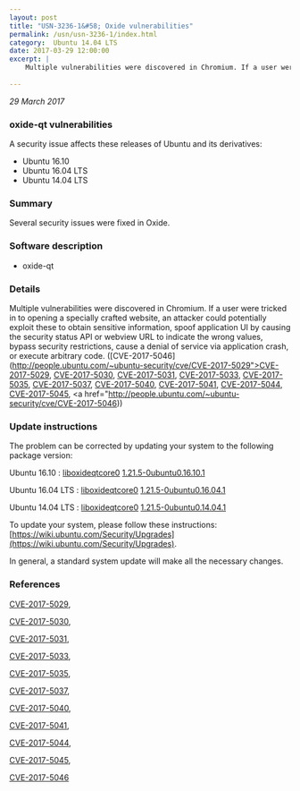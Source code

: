 ```yaml
---
layout: post
title: "USN-3236-1&#58; Oxide vulnerabilities"
permalink: /usn/usn-3236-1/index.html
category:  Ubuntu 14.04 LTS
date: 2017-03-29 12:00:00
excerpt: |
    Multiple vulnerabilities were discovered in Chromium. If a user were tricked in to opening a specially crafted website, an attacker could potentially exploit these to obtain sensitive information, spoof application UI by causing the security status API or webview URL to indicate the wrong values, bypass security restrictions, cause a denial of service via application crash, or execute arbitrary code. ([CVE-2017-5046](http://people.ubuntu.com/~ubuntu-security/cve/CVE-2017-5029">CVE-2017-5029</a>, <a href="http://people.ubuntu.com/~ubuntu-security/cve/CVE-2017-5030">CVE-2017-5030</a>, <a href="http://people.ubuntu.com/~ubuntu-security/cve/CVE-2017-5031">CVE-2017-5031</a>, <a href="http://people.ubuntu.com/~ubuntu-security/cve/CVE-2017-5033">CVE-2017-5033</a>, <a href="http://people.ubuntu.com/~ubuntu-security/cve/CVE-2017-5035">CVE-2017-5035</a>, <a href="http://people.ubuntu.com/~ubuntu-security/cve/CVE-2017-5037">CVE-2017-5037</a>, <a href="http://people.ubuntu.com/~ubuntu-security/cve/CVE-2017-5040">CVE-2017-5040</a>, <a href="http://people.ubuntu.com/~ubuntu-security/cve/CVE-2017-5041">CVE-2017-5041</a>, <a href="http://people.ubuntu.com/~ubuntu-security/cve/CVE-2017-5044">CVE-2017-5044</a>, <a href="http://people.ubuntu.com/~ubuntu-security/cve/CVE-2017-5045">CVE-2017-5045</a>, <a href="http://people.ubuntu.com/~ubuntu-security/cve/CVE-2017-5046)) 
    
--- 
```

 
 

*29 March 2017*

### oxide-qt vulnerabilities

A security issue affects these releases of Ubuntu and its derivatives:

* Ubuntu 16.10
* Ubuntu 16.04 LTS
* Ubuntu 14.04 LTS

### Summary

Several security issues were fixed in Oxide. 

### Software description

* oxide-qt 

### Details

Multiple vulnerabilities were discovered in Chromium. If a user were tricked in to opening a specially crafted website, an attacker could potentially exploit these to obtain sensitive information, spoof application UI by causing the security status API or webview URL to indicate the wrong values, bypass security restrictions, cause a denial of service via application crash, or execute arbitrary code. ([CVE-2017-5046](http://people.ubuntu.com/~ubuntu-security/cve/CVE-2017-5029">CVE-2017-5029</a>, <a href="http://people.ubuntu.com/~ubuntu-security/cve/CVE-2017-5030">CVE-2017-5030</a>, <a href="http://people.ubuntu.com/~ubuntu-security/cve/CVE-2017-5031">CVE-2017-5031</a>, <a href="http://people.ubuntu.com/~ubuntu-security/cve/CVE-2017-5033">CVE-2017-5033</a>, <a href="http://people.ubuntu.com/~ubuntu-security/cve/CVE-2017-5035">CVE-2017-5035</a>, <a href="http://people.ubuntu.com/~ubuntu-security/cve/CVE-2017-5037">CVE-2017-5037</a>, <a href="http://people.ubuntu.com/~ubuntu-security/cve/CVE-2017-5040">CVE-2017-5040</a>, <a href="http://people.ubuntu.com/~ubuntu-security/cve/CVE-2017-5041">CVE-2017-5041</a>, <a href="http://people.ubuntu.com/~ubuntu-security/cve/CVE-2017-5044">CVE-2017-5044</a>, <a href="http://people.ubuntu.com/~ubuntu-security/cve/CVE-2017-5045">CVE-2017-5045</a>, <a href="http://people.ubuntu.com/~ubuntu-security/cve/CVE-2017-5046)) 

### Update instructions

The problem can be corrected by updating your system to the following package version:

Ubuntu 16.10
 : [liboxideqtcore0](https://launchpad.net/ubuntu/+source/oxide-qt) <span> [1.21.5-0ubuntu0.16.10.1](https://launchpad.net/ubuntu/+source/oxide-qt/1.21.5-0ubuntu0.16.10.1) </span> 

Ubuntu 16.04 LTS
 : [liboxideqtcore0](https://launchpad.net/ubuntu/+source/oxide-qt) <span> [1.21.5-0ubuntu0.16.04.1](https://launchpad.net/ubuntu/+source/oxide-qt/1.21.5-0ubuntu0.16.04.1) </span> 

Ubuntu 14.04 LTS
 : [liboxideqtcore0](https://launchpad.net/ubuntu/+source/oxide-qt) <span> [1.21.5-0ubuntu0.14.04.1](https://launchpad.net/ubuntu/+source/oxide-qt/1.21.5-0ubuntu0.14.04.1) </span> 

To update your system, please follow these instructions: [https://wiki.ubuntu.com/Security/Upgrades](https://wiki.ubuntu.com/Security/Upgrades).

In general, a standard system update will make all the necessary changes. 

### References

 
 [CVE-2017-5029](http://people.ubuntu.com/~ubuntu-security/cve/CVE-2017-5029), 

 [CVE-2017-5030](http://people.ubuntu.com/~ubuntu-security/cve/CVE-2017-5030), 

 [CVE-2017-5031](http://people.ubuntu.com/~ubuntu-security/cve/CVE-2017-5031), 

 [CVE-2017-5033](http://people.ubuntu.com/~ubuntu-security/cve/CVE-2017-5033), 

 [CVE-2017-5035](http://people.ubuntu.com/~ubuntu-security/cve/CVE-2017-5035), 

 [CVE-2017-5037](http://people.ubuntu.com/~ubuntu-security/cve/CVE-2017-5037), 

 [CVE-2017-5040](http://people.ubuntu.com/~ubuntu-security/cve/CVE-2017-5040), 

 [CVE-2017-5041](http://people.ubuntu.com/~ubuntu-security/cve/CVE-2017-5041), 

 [CVE-2017-5044](http://people.ubuntu.com/~ubuntu-security/cve/CVE-2017-5044), 

 [CVE-2017-5045](http://people.ubuntu.com/~ubuntu-security/cve/CVE-2017-5045), 

 [CVE-2017-5046](http://people.ubuntu.com/~ubuntu-security/cve/CVE-2017-5046)
 


